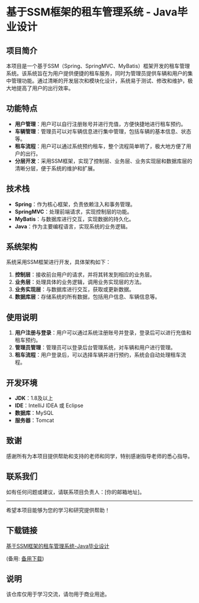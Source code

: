 # 基于SSM框架的租车管理系统 - Java毕业设计

## 项目简介

本项目是一个基于SSM（Spring、SpringMVC、MyBatis）框架开发的租车管理系统。该系统旨在为用户提供便捷的租车服务，同时为管理员提供车辆和用户的集中管理功能。通过清晰的开发层次和模块化设计，系统易于测试、修改和维护，极大地提高了用户的出行效率。

## 功能特点

- **用户管理**：用户可以自行注册账号并进行充值，方便快捷地进行租车预约。
- **车辆管理**：管理员可以对车辆信息进行集中管理，包括车辆的基本信息、状态等。
- **租车流程**：用户可以通过系统预约租车，整个流程简单明了，极大地方便了用户的出行。
- **分层开发**：采用SSM框架，实现了控制层、业务层、业务实现层和数据库层的清晰分层，便于系统的维护和扩展。

## 技术栈

- **Spring**：作为核心框架，负责依赖注入和事务管理。
- **SpringMVC**：处理前端请求，实现控制层的功能。
- **MyBatis**：与数据库进行交互，实现数据的持久化。
- **Java**：作为主要编程语言，实现系统的业务逻辑。

## 系统架构

系统采用SSM框架进行开发，具体架构如下：

1. **控制层**：接收前台用户的请求，并将其转发到相应的业务层。
2. **业务层**：处理具体的业务逻辑，调用业务实现层的方法。
3. **业务实现层**：与数据库进行交互，获取或更新数据。
4. **数据库层**：存储系统的所有数据，包括用户信息、车辆信息等。

## 使用说明

1. **用户注册与登录**：用户可以通过系统注册账号并登录，登录后可以进行充值和租车预约。
2. **管理员管理**：管理员可以登录后台管理系统，对车辆和用户进行管理。
3. **租车流程**：用户登录后，可以选择车辆并进行预约，系统会自动处理租车流程。

## 开发环境

- **JDK**：1.8及以上
- **IDE**：IntelliJ IDEA 或 Eclipse
- **数据库**：MySQL
- **服务器**：Tomcat

## 致谢

感谢所有为本项目提供帮助和支持的老师和同学，特别感谢指导老师的悉心指导。

## 联系我们

如有任何问题或建议，请联系项目负责人：[你的邮箱地址]。

---

希望本项目能够为您的学习和研究提供帮助！

## 下载链接
[基于SSM框架的租车管理系统-Java毕业设计](https://pan.quark.cn/s/89076d01779a) 

(备用: [备用下载](https://pan.baidu.com/s/1BF6CY9b16bke2a718m5Pxg?pwd=1234))

## 说明

该仓库仅用于学习交流，请勿用于商业用途。
